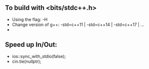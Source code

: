 ## To build with <bits/stdc++.h>
*   Using the flag: -H
*   Change version of g++: -std=c++11 | -std=c++14 | -std=c++17 | ...
* 


## Speed up In/Out:
*   ios::sync_with_stdio(false);
*   cin.tie(nullptr);
